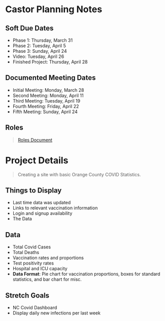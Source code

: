 # Castor Planning Notes

## Soft Due Dates
- Phase 1: Thursday, March 31
- Phase 2: Tuesday, April 5
- Phase 3: Sunday, April 24
- Video: Tuesday, April 26
- Finished Project: Thursday, April 28

## Documented Meeting Dates
- Initial Meeting: Monday, March 28
- Second Meeting: Monday, April 11
- Third Meeting: Tuesday, April 19
- Fourth Meeting: Friday, April 22
- Fifth Meeting: Sunday, April 24

## Roles
> [Roles Document](https://github.com/comp426-2022-spring/a99-castor/blob/main/docs/teamroles.md)

# Project Details
> Creating a site with basic Orange County COVID Statistics.

## Things to Display
- Last time data was updated
- Links to relevant vaccination information
- Login and signup availability
- The Data

## Data
- Total Covid Cases
- Total Deaths
- Vaccination rates and proportions
- Test positivity rates
- Hospital and ICU capacity
- **Data Format**: Pie chart for vaccination proportions, boxes for standard statistics, and bar chart for misc.

## Stretch Goals
- NC Covid Dashboard
- Display daily new infections per last week



